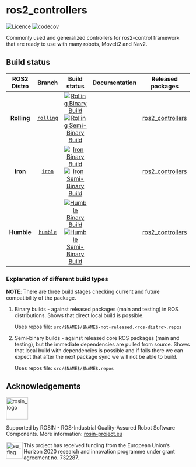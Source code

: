 # ros2_controllers

[![Licence](https://img.shields.io/badge/License-Apache%202.0-blue.svg)](https://opensource.org/licenses/Apache-2.0)
[![codecov](https://codecov.io/gh/ros-controls/ros2_controllers/graph/badge.svg?token=KSdY0tsHm6)](https://codecov.io/gh/ros-controls/ros2_controllers)

Commonly used and generalized controllers for ros2-control framework that are ready to use with many robots, MoveIt2 and Nav2.

## Build status

ROS2 Distro | Branch | Build status | Documentation | Released packages
:---------: | :----: | :----------: | :-----------: | :---------------:
**Rolling** | [`rolling`](https://github.com/ros-controls/ros2_controllers/tree/rolling) | [![Rolling Binary Build](https://github.com/ros-controls/ros2_controllers/actions/workflows/rolling-binary-build-main.yml/badge.svg?branch=master)](https://github.com/ros-controls/ros2_controllers/actions/workflows/rolling-binary-build-main.yml?branch=master) <br /> [![Rolling Semi-Binary Build](https://github.com/ros-controls/ros2_controllers/actions/workflows/rolling-semi-binary-build-main.yml/badge.svg?branch=master)](https://github.com/ros-controls/ros2_controllers/actions/workflows/rolling-semi-binary-build-main.yml?branch=master) |  | [ros2_controllers](https://index.ros.org/p/ros2_controllers/#rolling)
**Iron** | [`iron`](https://github.com/ros-controls/ros2_controllers/tree/iron) | [![Iron Binary Build](https://github.com/ros-controls/ros2_controllers/actions/workflows/iron-binary-build-main.yml/badge.svg?branch=master)](https://github.com/ros-controls/ros2_controllers/actions/workflows/iron-binary-build-main.yml?branch=master) <br /> [![Iron Semi-Binary Build](https://github.com/ros-controls/ros2_controllers/actions/workflows/iron-semi-binary-build-main.yml/badge.svg?branch=master)](https://github.com/ros-controls/ros2_controllers/actions/workflows/iron-semi-binary-build-main.yml?branch=master) |  | [ros2_controllers](https://index.ros.org/p/ros2_controllers/#iron)
**Humble** | [`humble`](https://github.com/ros-controls/ros2_controllers/tree/humble) | [![Humble Binary Build](https://github.com/ros-controls/ros2_controllers/actions/workflows/humble-binary-build-main.yml/badge.svg?branch=master)](https://github.com/ros-controls/ros2_controllers/actions/workflows/humble-binary-build-main.yml?branch=master) <br /> [![Humble Semi-Binary Build](https://github.com/ros-controls/ros2_controllers/actions/workflows/humble-semi-binary-build-main.yml/badge.svg?branch=master)](https://github.com/ros-controls/ros2_controllers/actions/workflows/humble-semi-binary-build-main.yml?branch=master) |  | [ros2_controllers](https://index.ros.org/p/ros2_controllers/#humble)

### Explanation of different build types

**NOTE**: There are three build stages checking current and future compatibility of the package.

1. Binary builds - against released packages (main and testing) in ROS distributions. Shows that direct local build is possible.

   Uses repos file: `src/$NAME$/$NAME$-not-released.<ros-distro>.repos`

1. Semi-binary builds - against released core ROS packages (main and testing), but the immediate dependencies are pulled from source.
   Shows that local build with dependencies is possible and if fails there we can expect that after the next package sync we will not be able to build.

   Uses repos file: `src/$NAME$/$NAME$.repos`


## Acknowledgements

<!--
    ROSIN acknowledgement from the ROSIN press kit
    @ https://github.com/rosin-project/press_kit
-->

<a href="http://rosin-project.eu">
  <img src="http://rosin-project.eu/wp-content/uploads/rosin_ack_logo_wide.png"
       alt="rosin_logo" height="60" >
</a>

Supported by ROSIN - ROS-Industrial Quality-Assured Robot Software Components.
More information: <a href="http://rosin-project.eu">rosin-project.eu</a>

<img src="http://rosin-project.eu/wp-content/uploads/rosin_eu_flag.jpg"
     alt="eu_flag" height="45" align="left" >

This project has received funding from the European Union’s Horizon 2020
research and innovation programme under grant agreement no. 732287.
